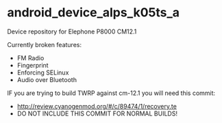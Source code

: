 # android_device_alps_k05ts_a
Device repository for Elephone P8000 CM12.1

Currently broken features:
 * FM Radio
 * Fingerprint
 * Enforcing SELinux
 * Audio over Bluetooth

IF you are trying to build TWRP against cm-12.1 you will need this commit:
* http://review.cyanogenmod.org/#/c/89474/1/recovery.te
* DO NOT INCLUDE THIS COMMIT FOR NORMAL BUILDS!
